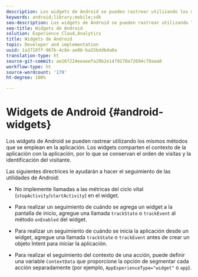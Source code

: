 ```yaml
---
description: Los widgets de Android se pueden rastrear utilizando los mismos métodos que se emplean en la aplicación. Los widgets comparten el contexto de la aplicación con la aplicación, por lo que se conservan el orden de visitas y la identificación del visitante.
keywords: android;library;mobile;sdk
seo-description: Los widgets de Android se pueden rastrear utilizando los mismos métodos que se emplean en la aplicación. Los widgets comparten el contexto de la aplicación con la aplicación, por lo que se conservan el orden de visitas y la identificación del visitante.
seo-title: Widgets de Android
solution: Experience Cloud,Analytics
title: Widgets de Android
topic: Developer and implementation
uuid: 1a3718ff-967b-4c8e-ae0b-ba15bddbda0a
translation-type: ht
source-git-commit: ae16f224eeaeefa29b2e1479270a72694c79aaa0
workflow-type: ht
source-wordcount: '179'
ht-degree: 100%

---
```



# Widgets de Android {#android-widgets}

Los widgets de Android se pueden rastrear utilizando los mismos métodos que se emplean en la aplicación. Los widgets comparten el contexto de la aplicación con la aplicación, por lo que se conservan el orden de visitas y la identificación del visitante.

Las siguientes directrices le ayudarán a hacer el seguimiento de las utilidades de Android:

* No implemente llamadas a las métricas del ciclo vital (`stopActivity`/`startActivity`) en el widget.

* Para realizar un seguimiento de cuándo se agrega un widget a la pantalla de inicio, agregue una llamada `trackState` o `trackEvent` al método `onEnabled` del widget.

* Para realizar un seguimiento de cuándo se inicia la aplicación desde un widget, agregue una llamada `trackState` o `trackEvent` antes de crear un objeto Intent para iniciar la aplicación.

* Para realizar el seguimiento del contexto de una acción, puede definir una variable `ContextData` que proporcione la opción de segmentar cada acción separadamente (por ejemplo, `AppExperienceType="widget"` o `app`).

